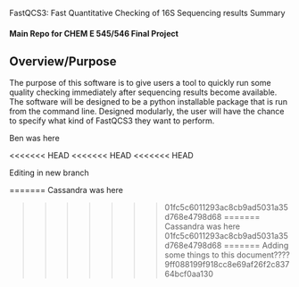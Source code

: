  FastQCS3: Fast Quantitative Checking of 16S Sequencing results Summary

#### Main Repo for CHEM E 545/546 Final Project


## Overview/Purpose
The purpose of this software is to give users a tool to quickly run some quality checking immediately after sequencing results become available. The software will be designed to be a python installable package that is run from the command line. Designed modularly, the user will have the chance to specify what kind of FastQCS3 they want to perform.

Ben was here

<<<<<<< HEAD
<<<<<<< HEAD
<<<<<<< HEAD

Editing in new branch 

=======
Cassandra was here
>>>>>>> 01fc5c6011293ac8cb9ad5031a35d768e4798d68
=======
Cassandra was here
>>>>>>> 01fc5c6011293ac8cb9ad5031a35d768e4798d68
=======
Adding some things to this document????
>>>>>>> 9ff088199f918cc8e69af26f2c83764bcf0aa130
